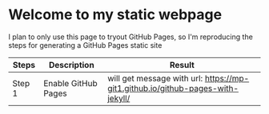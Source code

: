 # Welcome to my static webpage

I plan to only use this page to tryout GitHub Pages, so I'm reproducing the steps for generating a GitHub Pages static site

|Steps|Description|Result|
|-----|-----------|------|
|Step 1|Enable GitHub Pages|will get message with url: https://mp-git1.github.io/github-pages-with-jekyll/||
